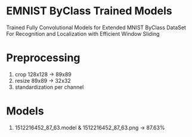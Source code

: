 # EMNIST ByClass Trained Models
Trained Fully Convolutional Models for Extended MNIST ByClass DataSet For Recognition and Localization with Efficient Window Sliding

# Preprocessing
1. crop 128x128 -> 89x89
2. resize 89x89 -> 32x32
3. standardization per channel

# Models
1. 1512216452_87_63.model & 1512216452_87_63.png -> 87.63%
